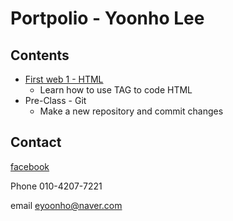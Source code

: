 Portpolio - Yoonho Lee
====================
Contents
------
* [First web 1 - HTML](https://github.com/eyoonho54/first-web1)
  * Learn how to use TAG to code HTML
* Pre-Class - Git
  * Make a new repository and commit changes

Contact 
--------    
[facebook](https://www.facebook.com/profile.php?id=100003198673519)

Phone 010-4207-7221
   
email eyoonho@naver.com
